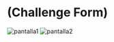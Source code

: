 # (Challenge Form)

![pantalla1](/src/components/assets/results.png)
![pantalla2](/src/components/assets/results1.png)